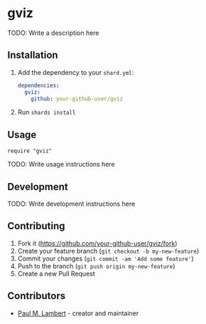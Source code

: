 # gviz

TODO: Write a description here

## Installation

1. Add the dependency to your `shard.yml`:

   ```yaml
   dependencies:
     gviz:
       github: your-github-user/gviz
   ```

2. Run `shards install`

## Usage

```crystal
require "gviz"
```

TODO: Write usage instructions here

## Development

TODO: Write development instructions here

## Contributing

1. Fork it (<https://github.com/your-github-user/gviz/fork>)
2. Create your feature branch (`git checkout -b my-new-feature`)
3. Commit your changes (`git commit -am 'Add some feature'`)
4. Push to the branch (`git push origin my-new-feature`)
5. Create a new Pull Request

## Contributors

- [Paul M. Lambert](https://github.com/your-github-user) - creator and maintainer
